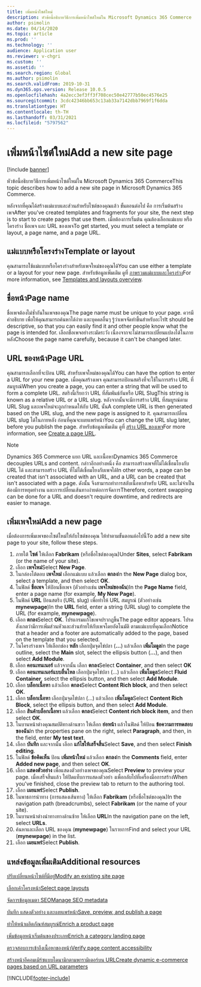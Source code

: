```yaml
---
title: เพิ่มหน้าไซต์ใหม่
description: หัวข้อนี้อธิบายวิธีการเพิ่มหน้าไซต์ใหม่ใน Microsoft Dynamics 365 Commerce
author: psimolin
ms.date: 04/14/2020
ms.topic: article
ms.prod: ''
ms.technology: ''
audience: Application user
ms.reviewer: v-chgri
ms.custom: ''
ms.assetid: ''
ms.search.region: Global
ms.author: psimolin
ms.search.validFrom: 2019-10-31
ms.dyn365.ops.version: Release 10.0.5
ms.openlocfilehash: 4a2ecc3ef3ff3f708cec50e42777b50ec4576e25
ms.sourcegitcommit: 3cdc42346bb653c13ab33a7142dbb7969f1f6dda
ms.translationtype: HT
ms.contentlocale: th-TH
ms.lasthandoff: 03/31/2021
ms.locfileid: "5797562"
---
```

# <a name="add-a-new-site-page"></a><span data-ttu-id="8549d-103">เพิ่มหน้าไซต์ใหม่</span><span class="sxs-lookup"><span data-stu-id="8549d-103">Add a new site page</span></span>

[!include [banner](includes/banner.md)]

<span data-ttu-id="8549d-104">หัวข้อนี้อธิบายวิธีการเพิ่มหน้าไซต์ใหม่ใน Microsoft Dynamics 365 Commerce</span><span class="sxs-lookup"><span data-stu-id="8549d-104">This topic describes how to add a new site page in Microsoft Dynamics 365 Commerce.</span></span>

<span data-ttu-id="8549d-105">หลังจากที่คุณได้สร้างแม่แบบและส่วนสำหรับไซต์ของคุณแล้ว ขั้นตอนต่อไป คือ การเริ่มต้นสร้างเพจ</span><span class="sxs-lookup"><span data-stu-id="8549d-105">After you've created templates and fragments for your site, the next step is to start to create pages that use them.</span></span> <span data-ttu-id="8549d-106">เมื่อต้องการเริ่มต้น คุณต้องเลือกแม่แบบ หรือโครงร่าง ชื่อเพจ และ URL ของเพจ</span><span class="sxs-lookup"><span data-stu-id="8549d-106">To get started, you must select a template or layout, a page name, and a page URL.</span></span>

## <a name="template-or-layout"></a><span data-ttu-id="8549d-107">แม่แบบหรือโครงร่าง</span><span class="sxs-lookup"><span data-stu-id="8549d-107">Template or layout</span></span>

<span data-ttu-id="8549d-108">คุณสามารถใช้แม่แบบหรือโครงร่างสำหรับเพจใหม่ของคุณได้</span><span class="sxs-lookup"><span data-stu-id="8549d-108">You can use either a template or a layout for your new page.</span></span> <span data-ttu-id="8549d-109">สำหรับข้อมูลเพิ่มเติม ดูที่ [ภาพรวมแม่แบบและโครงร่าง](templates-layouts-overview.md)</span><span class="sxs-lookup"><span data-stu-id="8549d-109">For more information, see [Templates and layouts overview](templates-layouts-overview.md).</span></span>

## <a name="page-name"></a><span data-ttu-id="8549d-110">ชื่อหน้า</span><span class="sxs-lookup"><span data-stu-id="8549d-110">Page name</span></span>

<span data-ttu-id="8549d-111">ชื่อเพจต้องไม่ซ้ำกันในเพจของคุณ</span><span class="sxs-lookup"><span data-stu-id="8549d-111">The page name must be unique to your page.</span></span> <span data-ttu-id="8549d-112">ควรมีคำอธิบาย เพื่อให้คุณสามารถค้นหาได้ง่าย และบุคคลอื่นๆ รู้ว่าเพจจัดทำขึ้นสำหรับอะไร</span><span class="sxs-lookup"><span data-stu-id="8549d-112">It should be descriptive, so that you can easily find it and other people know what the page is intended for.</span></span> <span data-ttu-id="8549d-113">เลือกชื่อเพจอย่างระมัดระวัง เนื่องจากจะไม่สามารถเปลี่ยนแปลงได้ในภายหลัง</span><span class="sxs-lookup"><span data-stu-id="8549d-113">Choose the page name carefully, because it can't be changed later.</span></span>

## <a name="page-url"></a><span data-ttu-id="8549d-114">URL ของหน้า</span><span class="sxs-lookup"><span data-stu-id="8549d-114">Page URL</span></span>

<span data-ttu-id="8549d-115">คุณสามารถเลือกที่จะป้อน URL สำหรับเพจใหม่ของคุณได้</span><span class="sxs-lookup"><span data-stu-id="8549d-115">You can have the option to enter a URL for your new page.</span></span> <span data-ttu-id="8549d-116">เมื่อคุณสร้างเพจ คุณสามารถป้อนสตริงที่จะใช้ในการสร้าง URL ที่สมบูรณ์</span><span class="sxs-lookup"><span data-stu-id="8549d-116">When you create a page, you can enter a string that will be used to form a complete URL.</span></span> <span data-ttu-id="8549d-117">สตริงนี้เรียกว่า URL ที่สัมพันธ์กันหรือ URL Slug</span><span class="sxs-lookup"><span data-stu-id="8549d-117">This string is known as a relative URL or a URL slug.</span></span> <span data-ttu-id="8549d-118">หลังจากนั้นจะมีการสร้าง URL ที่สมบูรณ์ตาม URL Slug และเพจใหม่จะถูกกำหนดให้กับ URL นั้น</span><span class="sxs-lookup"><span data-stu-id="8549d-118">A complete URL is then generated based on the URL slug, and the new page is assigned to it.</span></span> <span data-ttu-id="8549d-119">คุณสามารถเปลี่ยน URL slug ได้ในภายหลัง ก่อนที่คุณจะเผยแพร่หน้า</span><span class="sxs-lookup"><span data-stu-id="8549d-119">You can change the URL slug later, before you publish the page.</span></span> <span data-ttu-id="8549d-120">สำหรับข้อมูลเพิ่มเติม ดูที่ [สร้าง URL ของเพจ](create-page-URL.md)</span><span class="sxs-lookup"><span data-stu-id="8549d-120">For more information, see [Create a page URL](create-page-URL.md).</span></span>

> [!NOTE]
> <span data-ttu-id="8549d-121">Dynamics 365 Commerce แยก URL และเนื้อหา</span><span class="sxs-lookup"><span data-stu-id="8549d-121">Dynamics 365 Commerce decouples URLs and content.</span></span> <span data-ttu-id="8549d-122">กล่าวอีกอย่างหนึ่ง คือ สามารถสร้างเพจที่ไม่ได้เชื่อมโยงกับ URL ได้ และสามารถสร้าง URL ที่ไม่ได้เชื่อมโยงกับเพจได้</span><span class="sxs-lookup"><span data-stu-id="8549d-122">In other words, a page can be created that isn't associated with an URL, and a URL can be created that isn't associated with a page.</span></span> <span data-ttu-id="8549d-123">ดังนั้น จึงสามารถทำการสลับเนื้อหาสำหรับ URL และไม่จำเป็นต้องมีการหยุดทำงาน และการเปลี่ยนเส้นทางง่ายต่อการจัดการ</span><span class="sxs-lookup"><span data-stu-id="8549d-123">Therefore, content swapping can be done for a URL and doesn't require downtime, and redirects are easier to manage.</span></span>

## <a name="add-a-new-page"></a><span data-ttu-id="8549d-124">เพิ่มเพจใหม่</span><span class="sxs-lookup"><span data-stu-id="8549d-124">Add a new page</span></span>

<span data-ttu-id="8549d-125">เมื่อต้องการเพิ่มเพจของไซต์ใหม่ให้กับไซต์ของคุณ ให้ทำตามขั้นตอนต่อไปนี้</span><span class="sxs-lookup"><span data-stu-id="8549d-125">To add a new site page to your site, follow these steps.</span></span>

1. <span data-ttu-id="8549d-126">ภายใต้ **ไซต์** ให้เลือก **Fabrikam** (หรือชื่อไซต์ของคุณ)</span><span class="sxs-lookup"><span data-stu-id="8549d-126">Under **Sites**, select **Fabrikam** (or the name of your site).</span></span>
1. <span data-ttu-id="8549d-127">เลือก **เพจใหม่**</span><span class="sxs-lookup"><span data-stu-id="8549d-127">Select **New Page**.</span></span>
1. <span data-ttu-id="8549d-128">ในกล่องโต้ตอบ **เพจใหม่** เลือกแม่แบบ แล้วเลือก **ตกลง**</span><span class="sxs-lookup"><span data-stu-id="8549d-128">In the **New Page** dialog box, select a template, and then select **OK**.</span></span>
1. <span data-ttu-id="8549d-129">ในฟิลด์ **ชื่อเพจ** ให้ป้อนชื่อเพจ (ตัวอย่างเช่น **เพจใหม่ของฉัน**)</span><span class="sxs-lookup"><span data-stu-id="8549d-129">In the **Page Name** field, enter a page name (for example, **My New Page**).</span></span>
1. <span data-ttu-id="8549d-130">ในฟิลด์ **URL** ป้อนสตริง (URL slug) เพื่อทำให้ URL สมบูรณ์ (ตัวอย่างเช่น **mynewpage**)</span><span class="sxs-lookup"><span data-stu-id="8549d-130">In the **URL** field, enter a string (URL slug) to complete the URL (for example, **mynewpage**).</span></span>
1. <span data-ttu-id="8549d-131">เลือก **ตกลง**</span><span class="sxs-lookup"><span data-stu-id="8549d-131">Select **OK**.</span></span> <span data-ttu-id="8549d-132">โปรแกรมแก้ไขเพจปรากฏขึ้น</span><span class="sxs-lookup"><span data-stu-id="8549d-132">The page editor appears.</span></span> <span data-ttu-id="8549d-133">โปรดสังเกตว่ามีการเพิ่มส่วนหัวและส่วนท้ายให้กับเพจโดยอัตโนมัติ ตามแม่แบบที่คุณเลือก</span><span class="sxs-lookup"><span data-stu-id="8549d-133">Notice that a header and a footer are automatically added to the page, based on the template that you selected.</span></span>
1. <span data-ttu-id="8549d-134">ในโครงร่างเพจ ให้เลือกช่อง **หลัก** เลือกปุ่มจุดไข่ปลา (**...**) แล้วเลือก **เพิ่มโมดูล**</span><span class="sxs-lookup"><span data-stu-id="8549d-134">In the page outline, select the **Main** slot, select the ellipsis button (**...**), and then select **Add Module**.</span></span>
1. <span data-ttu-id="8549d-135">เลือก **คอนเทนเนอร์** แล้วจากนั้น เลือก **ตกลง**</span><span class="sxs-lookup"><span data-stu-id="8549d-135">Select **Container**, and then select **OK**</span></span>
1. <span data-ttu-id="8549d-136">เลือก **คอนเทนเนอร์แบบลื่นไหล** เลือกปุ่มจุดไข่ปลา (...) แล้วเลือก **เพิ่มโมดูล**</span><span class="sxs-lookup"><span data-stu-id="8549d-136">Select **Fluid Container**, select the ellipsis button, and then select **Add Module**.</span></span>
1. <span data-ttu-id="8549d-137">เลือก **บล็อกเนื้อหา** แล้วเลือก **ตกลง**</span><span class="sxs-lookup"><span data-stu-id="8549d-137">Select **Content Rich block**, and then select **OK**.</span></span>
1. <span data-ttu-id="8549d-138">เลือก **บล็อกเนื้อหา** เลือกปุ่มจุดไข่ปลา (...) แล้วเลือก **เพิ่มโมดูล**</span><span class="sxs-lookup"><span data-stu-id="8549d-138">Select **Content Rich Block**, select the ellipsis button, and then select **Add Module**.</span></span>
1. <span data-ttu-id="8549d-139">เลือก **สินค้าบล็อกเนื้อหา** แล้วเลือก **ตกลง**</span><span class="sxs-lookup"><span data-stu-id="8549d-139">Select **Content rich block item**, and then select **OK**.</span></span>
1. <span data-ttu-id="8549d-140">ในบานหน้าต่างคุณสมบัติทางด้านขวา ให้เลือก **ย่อหน้า** แล้วในฟิลด์ ให้ป้อน **ข้อความการทดสอบของฉัน**</span><span class="sxs-lookup"><span data-stu-id="8549d-140">In the properties pane on the right, select **Paragraph**, and then, in the field, enter **My test text**.</span></span>
1. <span data-ttu-id="8549d-141">เลือก **บันทึก** และจากนั้น เลือก **แก้ไขให้เสร็จสิ้น**</span><span class="sxs-lookup"><span data-stu-id="8549d-141">Select **Save**, and then select **Finish editing**.</span></span>
1. <span data-ttu-id="8549d-142">ในฟิลด์ **ข้อคิดเห็น** ป้อน **เพิ่มหน้าใหม่** แล้วเลือก **ตกลง**</span><span class="sxs-lookup"><span data-stu-id="8549d-142">In the **Comments** field, enter **Added new page**, and then select **OK**.</span></span>
1. <span data-ttu-id="8549d-143">เลือก **แสดงตัวอย่าง** เพื่อแสดงตัวอย่างเพจของคุณ</span><span class="sxs-lookup"><span data-stu-id="8549d-143">Select **Preview** to preview your page.</span></span> <span data-ttu-id="8549d-144">เมื่อเสร็จสิ้นแล้ว ให้ปิดแท็บการแสดงตัวอย่า งเพื่อกลับไปที่เครื่องมือการสร้าง</span><span class="sxs-lookup"><span data-stu-id="8549d-144">When you've finished, close the preview tab to return to the authoring tool.</span></span>
1. <span data-ttu-id="8549d-145">เลือก **เผยแพร่**</span><span class="sxs-lookup"><span data-stu-id="8549d-145">Select **Publish**.</span></span>
1. <span data-ttu-id="8549d-146">ในพาธการนำทาง (การแสดงเส้นทาง) ให้เลือก **Fabrikam** (หรือชื่อไซต์ของคุณ)</span><span class="sxs-lookup"><span data-stu-id="8549d-146">In the navigation path (breadcrumbs), select **Fabrikam** (or the name of your site).</span></span>
1. <span data-ttu-id="8549d-147">ในบานหน้าต่างนำทางทางด้านซ้าย ให้เลือก **URL**</span><span class="sxs-lookup"><span data-stu-id="8549d-147">In the navigation pane on the left, select **URLs**.</span></span>
1. <span data-ttu-id="8549d-148">ค้นหาและเลือก URL ของคุณ (**mynewpage**) ในรายการ</span><span class="sxs-lookup"><span data-stu-id="8549d-148">Find and select your URL (**mynewpage**) in the list.</span></span>
1. <span data-ttu-id="8549d-149">เลือก **เผยแพร่**</span><span class="sxs-lookup"><span data-stu-id="8549d-149">Select **Publish**.</span></span>

## <a name="additional-resources"></a><span data-ttu-id="8549d-150">แหล่งข้อมูลเพิ่มเติม</span><span class="sxs-lookup"><span data-stu-id="8549d-150">Additional resources</span></span>

[<span data-ttu-id="8549d-151">ปรับเปลี่ยนหน้าไซต์ที่มีอยู่</span><span class="sxs-lookup"><span data-stu-id="8549d-151">Modify an existing site page</span></span>](modify-existing-page.md)

[<span data-ttu-id="8549d-152">เลือกเค้าโครงหน้า</span><span class="sxs-lookup"><span data-stu-id="8549d-152">Select page layouts</span></span>](select-page-layouts.md)

[<span data-ttu-id="8549d-153">จัดการข้อมูลเมตา SEO</span><span class="sxs-lookup"><span data-stu-id="8549d-153">Manage SEO metadata</span></span>](manage-seo-metadata.md)

[<span data-ttu-id="8549d-154">บันทึก แสดงตัวอย่าง และเผยแพร่หน้า</span><span class="sxs-lookup"><span data-stu-id="8549d-154">Save, preview, and publish a page</span></span>](save-preview-publish-page.md)

[<span data-ttu-id="8549d-155">ทำให้หน้าผลิตภัณฑ์สมบูรณ์</span><span class="sxs-lookup"><span data-stu-id="8549d-155">Enrich a product page</span></span>](enrich-product-page.md)

[<span data-ttu-id="8549d-156">เพิ่มข้อมูลหน้าเริ่มต้นของประเภท</span><span class="sxs-lookup"><span data-stu-id="8549d-156">Enrich a category landing page</span></span>](enrich-category-page.md)

[<span data-ttu-id="8549d-157">ตรวจสอบการเข้าถึงเนื้อหาของหน้า</span><span class="sxs-lookup"><span data-stu-id="8549d-157">Verify page content accessibility</span></span>](verify-accessibility.md)

[<span data-ttu-id="8549d-158">สร้างหน้าอีคอมเมิร์ซแบบไดนามิกตามพารามิเตอร์บน URL</span><span class="sxs-lookup"><span data-stu-id="8549d-158">Create dynamic e-commerce pages based on URL parameters</span></span>](create-dynamic-pages.md)


[!INCLUDE[footer-include](../includes/footer-banner.md)]
